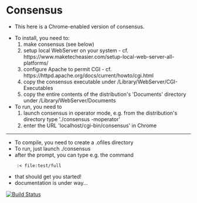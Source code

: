 # Consensus

* This here is a Chrome-enabled version of consensus.
<ul>
<li> To install, you need to:
<ol style="list-style-type:decimal">
<li> make consensus (see below)
<li> setup local WebServer on your system - cf. https://www.maketecheasier.com/setup-local-web-server-all-platforms/
<li> configure Apache to permit CGI - cf. https://httpd.apache.org/docs/current/howto/cgi.html
<li> copy the consensus executable under /Library/WebServer/CGI-Executables
<li> copy the entire contents of the distribution's 'Documents' directory under /Library/WebServer/Documents
</ol>
<li> To run, you need to
<ol style="list-style-type:decimal">
<li> launch consensus in operator mode, e.g. from the distribution's directory type './consensus -moperator'
<li> enter the URL 'localhost/cgi-bin/consensus' in Chrome
</ol>
</ul>

----

* To compile, you need to create a .ofiles directory
* To run, just launch ./consensus
* after the prompt, you can type e.g. the command
```
    :< file:test/full
```
* that should get you started!
* documentation is under way...


[![Build Status](https://travis-ci.org/Eyescale/Consensus.svg?branch=master)](https://travis-ci.org/Eyescale/Consensus)
